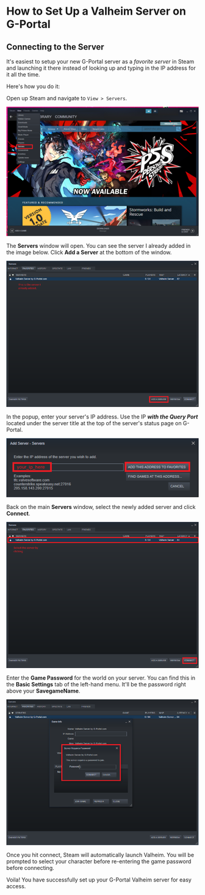 # How to Set Up a Valheim Server on G-Portal

## Connecting to the Server

It's easiest to setup your new G-Portal server as a *favorite server* in Steam and launching it there instead of looking up and typing in the IP address for it all the time.

Here's how you do it:

Open up Steam and navigate to `View > Servers`.

![](https://github.com/chaduhl/Valheim-Documentation/blob/main/img/connecting-to-server/step1.png?raw=true)

The **Servers** window will open. You can see the server I already added in the image below. Click **Add a Server** at the bottom of the window.

![Step 2](https://github.com/chaduhl/Valheim-Documentation/blob/main/img/connecting-to-server/step2.png?raw=true)

In the popup, enter your server's IP address. Use the IP ***with the Query Port*** located under the server title at the top of the server's status page on G-Portal.

![Step 3](https://github.com/chaduhl/Valheim-Documentation/blob/main/img/connecting-to-server/step3.png?raw=true)

Back on the main **Servers** window, select the newly added server and click **Connect**.

![Step 4](https://github.com/chaduhl/Valheim-Documentation/blob/main/img/connecting-to-server/step4.png?raw=true)

Enter the **Game Password** for the world on your server. You can find this in the **Basic Settings** tab of the left-hand menu. It'll be the password right above your **SavegameName**.

![Step 5](https://github.com/chaduhl/Valheim-Documentation/blob/main/img/connecting-to-server/step5.png?raw=true)

Once you hit connect, Steam will automatically launch Valheim. You will be prompted to select your character before re-entering the game password before connecting.

Voila! You have successfully set up your G-Portal Valheim server for easy access.